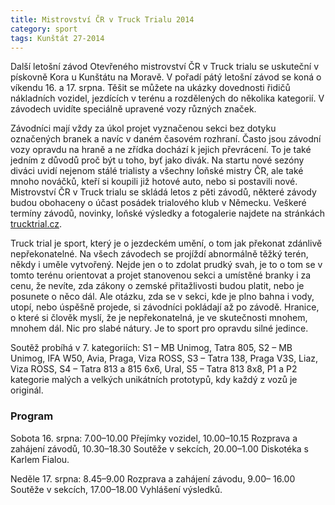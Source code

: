 ```yaml
---
title: Mistrovství ČR v Truck Trialu 2014
category: sport
tags: Kunštát 27-2014 
---
```


Další letošní závod  Otevřeného mistrovství ČR v Truck trialu  se uskuteční v pískovně Kora u Kunštátu na Moravě. V pořadí pátý letošní závod se koná o víkendu 16. a 17. srpna. Těšit se můžete na ukázky dovednosti řidičů nákladních vozidel, jezdících v terénu a rozdělených do několika kategorií. V závodech uvidíte speciálně upravené vozy různých značek.

Závodníci mají vždy za úkol projet vyznačenou sekci bez dotyku označených branek a navíc v daném časovém rozhraní. Často jsou závodní vozy opravdu na hraně a ne zřídka dochází k jejich převrácení. To je také jedním z důvodů proč být u toho, byť jako divák. Na startu nové sezóny diváci uvidí nejenom stálé trialisty a všechny loňské mistry ČR, ale také mnoho nováčků, kteří si koupili již hotové auto, nebo si postavili nové.
Mistrovství ČR v Truck trialu se skládá letos z pěti závodů, některé závody budou obohaceny o účast posádek trialového klub v Německu. Veškeré termíny závodů, novinky, loňské výsledky a fotogalerie najdete na stránkách [trucktrial.cz](http://trucktrial.cz/).

Truck trial je sport, který je o jezdeckém umění, o tom jak překonat zdánlivě nepřekonatelné. Na všech závodech se projíždí abnormálně těžký terén, někdy i uměle vytvořený. Nejde jen o to zdolat prudký svah, je to o tom se v tomto terénu orientovat a projet stanovenou sekci a umístěné branky i za cenu, že nevíte, zda zákony o zemské přitažlivosti budou platit, nebo je posunete o něco dál. Ale otázku, zda se v sekci, kde je plno bahna i vody, utopí, nebo úspěšně projede, si závodníci pokládají až po závodě. Hranice, o které si člověk myslí, že je nepřekonatelná, je ve skutečnosti mnohem, mnohem dál. Nic pro slabé nátury. Je to sport pro opravdu silné jedince.

Soutěž probíhá v 7. kategoriích: S1 – MB Unimog, Tatra 805, S2 – MB Unimog, IFA W50, Avia, Praga, Viza ROSS, S3 – Tatra 138, Praga V3S, Liaz, Viza ROSS, S4 – Tatra 813 a 815 6x6, Ural, S5 – Tatra 813 8x8, P1 a P2 kategorie malých a velkých unikátních prototypů, kdy každý z vozů je originál.

### Program

Sobota 16. srpna: 7.00–10.00 Přejímky vozidel, 10.00–10.15 Rozprava a zahájení závodů, 10.30–18.30 Soutěže v sekcích, 20.00–1.00 Diskotéka s Karlem Fialou.

Neděle 17. srpna: 8.45–9.00 Rozprava a zahájení závodu, 9.00– 16.00 Soutěže v sekcích, 17.00–18.00 Vyhlášení výsledků.
